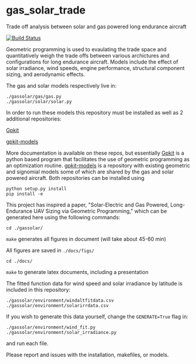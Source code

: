 # gas_solar_trade
Trade off analysis between solar and gas powered long endurance aircraft

[![Build Status](https://acdl.mit.edu/csi/buildStatus/icon?job=gpkit_ResearchModel_gas_solar_trade_Push)](https://acdl.mit.edu/csi/job/gpkit_ResearchModel_gas_solar_trade_Push)

Geometric programming is used to evaulating the trade space and quantitatively weigh the trade offs between various archictures and configurations for long endurance aircraft.  Models include the effect of solar irradiance, wind speeds, engine performance, structural component sizing, and aerodynamic effects. 

The gas and solar models respectively live in:

```
./gassolar/gas/gas.py
./gassolar/solar/solar.py
```

In order to run these models this repository must be installed as well as 2 additional repositories:

[Gpkit](https://github.com/hoburg/gpkit)

[gpkit-models](https://github.com/hoburg/gpkit-models)

More documentation is available on these repos, but essentially [Gpkit](https://github.com/hoburg/gpkit) is a python based program that facilitates the use of geometric programming as an optimization routine.  [gpkit-models](https://github.com/hoburg/gpkit-models) is a repository with existing geometric and signomial models some of which are shared by the gas and solar powered aircraft. Both repositories can be installed using

```
python setup.py install
pip install -e
```

This project has inspired a paper, "Solar-Electric and Gas Powered, Long-Endurance UAV Sizing via Geometric Programming," which can be generated here using the following commands:

`cd ./gassolar/` 

`make` generates all figures in document (will take about 45-60 min)

All figures are saved in `./docs/figs/`

`cd ./docs/`

`make` to generate latex documents, including a presentation

The fitted function data for wind speed and solar irradiance by latitude is included in this repository:

```
./gassolar/environment/windaltfitdata.csv
./gassolar/environment/solarirrdata.csv
```

If you wish to generate this data yourself, change the `GENERATE=True` flag in:

```
./gassolar/environment/wind_fit.py
./gassolar/environment/solar_irradiance.py
```
 and run each file. 

 Please report and issues with the installation, makefiles, or models.
